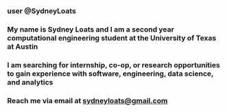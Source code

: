 ### user @SydneyLoats
### My name is Sydney Loats and I am a second year computational engineering student at the University of Texas at Austin
### I am searching for internship, co-op, or research opportunities to gain experience with software, engineering, data science, and analytics
### Reach me via email at sydneyloats@gmail.com

<!--
**SydneyLoats/SydneyLoats** is a ✨ _special_ ✨ repository because its `README.md` (this file) appears on your GitHub profile.

Here are some ideas to get you started:

- 🔭 I’m currently working on ...
- 🌱 I’m currently learning ...
- 👯 I’m looking to collaborate on ...
- 🤔 I’m looking for help with ...
- 💬 Ask me about ...
- 📫 How to reach me: ...
- 😄 Pronouns: ...
- ⚡ Fun fact: ...
-->

